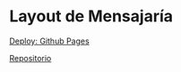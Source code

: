 # Layout de Mensajaría

[Deploy: Github Pages](https://rodolazo.github.io/desafio-mediaqueries/)

[Repositorio](https://github.com/rodolazo/desafio-mediaqueries.git)
